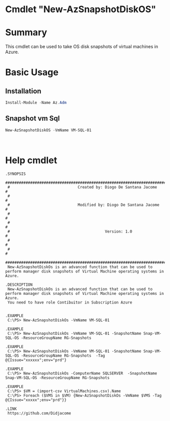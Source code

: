 # Cmdlet "New-AzSnapshotDiskOS"

# Summary
This cmdlet can be used to take OS disk snapshots of virtual machines in Azure. <br>


# Basic Usage
## Installation

```powershell
Install-Module -Name Az.Adm
```
## Snapshot vm Sql
```powershell
New-AzSnapshotDiskOS -VmName VM-SQL-01 
```
<br>




# Help cmdlet




      
 	.SYNOPSIS
     #################################################################################################################
     #                              Created by: Diogo De Santana Jacome                                              #
     #                                                                                                               #
     #                              Modified by: Diogo De Santana Jacome                                             #
     #                                                                                                               #
     #                                                                                                               #
     #                                          Version: 1.0                                                         #
     #                                                                                                               #
     #                                                                                                               #
     #################################################################################################################   
     New-AzSnapshotDiskOs is an advanced function that can be used to perform manager disk snapshots of Virtual Machine operating systems in Azure.
 
    .DESCRIPTION
     New-AzSnapshotDiskOs is an advanced function that can be used to perform manager disk snapshots of Virtual Machine operating systems in Azure.
     You need to have role Contibuitor in Subscription Azure
    
  
    .EXAMPLE
     C:\PS> New-AzSnapshotDiskOs -VmName VM-SQL-01 
     
    .EXAMPLE
     C:\PS> New-AzSnapshotDiskOs -VmName VM-SQL-01 -SnapshotName Snap-VM-SQL-OS -ResourceGroupName RG-Snapshots
   
    .EXAMPLE
     C:\PS> New-AzSnapshotDiskOs -VmName VM-SQL-01 -SnapshotName Snap-VM-SQL-OS -ResourceGroupName RG-Snapshots  -Tag @{Issue="xxxxxx";env="prd"}

    .EXAMPLE
     C:\PS> New-AzSnapshotDiskOs -ComputerName SQLSERVER  -SnapshotName Snap-VM-SQL-OS -ResourceGroupName RG-Snapshots
 
    .EXAMPLE
     C:\PS> $VM = (import-csv VirtualMachines.csv).Name
     C:\PS> Foreach ($VMS in $VM) {New-AzSnapshotDiskOs -VmName $VMS -Tag @{Issue="xxxxx";env="prd"}}

    .LINK 
     https://github.com/Didjacome